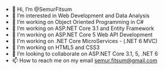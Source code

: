 - 👋 Hi, I’m @SemurFitsum
- 👀 I’m interested in Web Development and Data Analysis   
- 🌱 I’m working on Object Oriented Programming in C#
- 🌱 I’m working on ASP.NET Core 3.1 and Entity Framework
- 🌱 I'm working on ASP.NET Core 5 Web API Development
- 🌱 I'm working on .NET Core MicroServices - (.NET 6 MVC)
- 🌱 I'm working on HTML5 and CSS3
- 💞️ I’m looking to collaborate on ASP.NET Core 3.1, 5, .NET 6
- 📫 How to reach me on my email semur.fitsum@gmail.com

<!---
SemurFitsum/SemurFitsum is a ✨ special ✨ repository because its `README.md` (this file) appears on your GitHub profile.
You can click the Preview link to take a look at your changes.
--->
